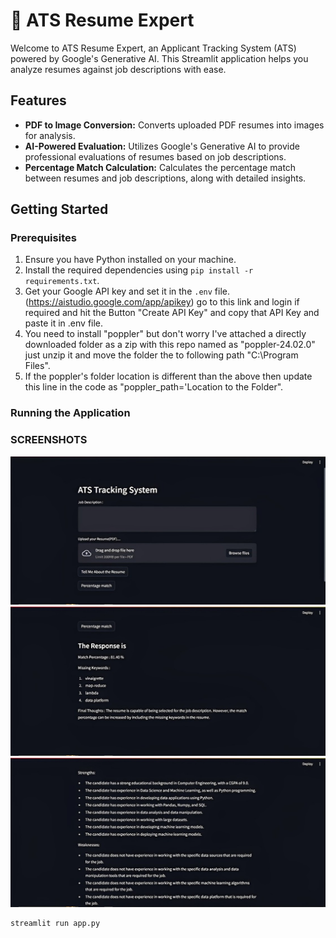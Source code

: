 # 🚀 ATS Resume Expert

Welcome to ATS Resume Expert, an Applicant Tracking System (ATS) powered by Google's Generative AI. This Streamlit application helps you analyze resumes against job descriptions with ease.

## Features

- **PDF to Image Conversion:** Converts uploaded PDF resumes into images for analysis.
- **AI-Powered Evaluation:** Utilizes Google's Generative AI to provide professional evaluations of resumes based on job descriptions.
- **Percentage Match Calculation:** Calculates the percentage match between resumes and job descriptions, along with detailed insights.

## Getting Started

### Prerequisites

1. Ensure you have Python installed on your machine.
2. Install the required dependencies using `pip install -r requirements.txt`.
3. Get your Google API key and set it in the `.env` file.
   (https://aistudio.google.com/app/apikey) go to this link and login if required and hit the Button "Create API Key" and copy that API Key and paste it in .env file.
4. You need to install "poppler" but don't worry I've attached a directly downloaded folder as a zip with this repo named as "poppler-24.02.0" just unzip it and move the folder the to following path "C:\Program Files".
5. If the poppler's folder location is different than the above then update this line in the code as "poppler_path='Location to the Folder".

### Running the Application

### SCREENSHOTS
![App Screenshot 2](/screenshots/Picture1.jpg)
![App Screenshot 2](/screenshots/Picture2.jpg)
![App Screenshot 2](/screenshots/Picture3.jpg)


```bash
streamlit run app.py
